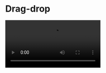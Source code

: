 # Drag-drop

<video src="https://raw.githubusercontent.com/roshidoniy/Advanced-Drag-Drop/main/showcase_Drag%26Drop.mp4" controls="controls" style="max-width: 100%;">
  Your browser does not support the video tag.
</video>